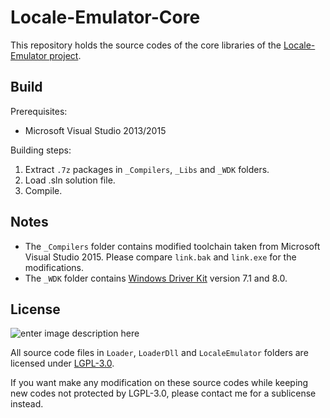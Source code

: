 # Locale-Emulator-Core

This repository holds the source codes of the core libraries of the [Locale-Emulator project](https://github.com/xupefei/Locale-Emulator).

## Build

Prerequisites:

 - Microsoft Visual Studio 2013/2015

Building steps:

 1. Extract `.7z` packages in `_Compilers`, `_Libs` and `_WDK` folders.
 2. Load .sln solution file.
 3. Compile.

## Notes

 - The `_Compilers` folder contains modified toolchain taken from Microsoft Visual Studio 2015. Please compare `link.bak` and `link.exe` for the modifications.
 - The `_WDK` folder contains [Windows Driver Kit](https://en.wikipedia.org/wiki/Windows_Driver_Kit) version 7.1 and 8.0.

## License

![enter image description here](http://www.gnu.org/graphics/lgplv3-147x51.png)

All source code files in `Loader`, `LoaderDll` and `LocaleEmulator` folders are licensed under [LGPL-3.0](https://opensource.org/licenses/LGPL-3.0).

If you want make any modification on these source codes while keeping new codes not protected by LGPL-3.0, please contact me for a sublicense instead.
